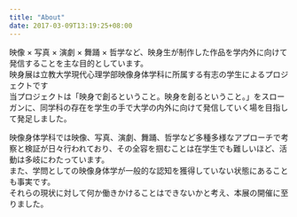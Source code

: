 ```yaml
---
title: "About"
date: 2017-03-09T13:19:25+08:00
---
```


<!-- ### 映身展とは -->

映像 × 写真 × 演劇 × 舞踊 × 哲学など、映身生が制作した作品を学内外に向けて発信することを主な目的としています。<br>
映身展は立教大学現代心理学部映像身体学科に所属する有志の学生によるプロジェクトです<br>
当プロジェクトは「映身で創るということ。映身を創るということ。」をスローガンに、同学科の存在を学生の手で大学の内外に向けて発信していく場を目指して発足しました。<br>

映像身体学科では映像、写真、演劇、舞踊、哲学など多種多様なアプローチで考察と検証が日々行われており、その全容を掴むことは在学生でも難しいほど、活動は多岐にわたっています。<br>
また、学問としての映像身体学が一般的な認知を獲得していない状態にあることも事実です。
<br>それらの現状に対して何か働きかけることはできないかと考え、本展の開催に至りました。